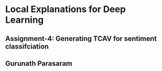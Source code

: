 # Local Explanations for Deep Learning
## Assignment-4: Generating TCAV for sentiment classifciation
## Gurunath Parasaram
